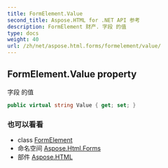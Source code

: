 ```yaml
---
title: FormElement.Value
second_title: Aspose.HTML for .NET API 参考
description: FormElement 财产. 字段 的值
type: docs
weight: 40
url: /zh/net/aspose.html.forms/formelement/value/
---
```

## FormElement.Value property

字段 的值

```csharp
public virtual string Value { get; set; }
```

### 也可以看看

* class [FormElement](../)
* 命名空间 [Aspose.Html.Forms](../../formelement/)
* 部件 [Aspose.HTML](../../../)


